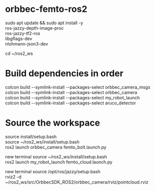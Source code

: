 # orbbec-femto-ros2
sudo apt update && sudo apt install -y \
    ros-jazzy-depth-image-proc \
    ros-jazzy-tf2-ros \
    libgflags-dev \
    nlohmann-json3-dev
    
    
    
cd ~/ros2_ws  

# Build dependencies in order  
colcon build --symlink-install --packages-select orbbec_camera_msgs  
colcon build --symlink-install --packages-select orbbec_camera  
colcon build --symlink-install --packages-select my_robot_launch  
colcon build --symlink-install --packages-select aruco_detector

# Source the workspace  
source install/setup.bash  
source ~/ros2_ws/install/setup.bash  
ros2 launch orbbec_camera femto_bolt.launch.py  

new terminal
source ~/ros2_ws/install/setup.bash  
ros2 launch my_robot_launch femto_cloud.launch.py  

new terminal
source /opt/ros/jazzy/setup.bash  
rviz2 -d ~/ros2_ws/src/OrbbecSDK_ROS2/orbbec_camera/rviz/pointcloud.rviz  
